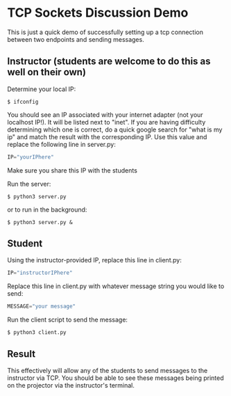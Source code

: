 # TCP Sockets Discussion Demo

This is just a quick demo of successfully setting up a tcp connection 
between two endpoints and sending messages.

## Instructor (students are welcome to do this as well on their own)
Determine your local IP: 
```shellsession 
$ ifconfig 
``` 
You should see 
an IP associated with your internet adapter (not your localhost IP!).  It will be listed next to "inet".
If you are having difficulty determining which one is correct, do a quick google search for "what is my ip" and 
match the result with the corresponding IP.
Use this value and replace the following line in server.py: 
```python 
IP="yourIPhere" 
``` 
Make sure you share this IP with the students 

Run the server: 
```shellsession 
$ python3 server.py 
``` 
or to run in the background: 
```shellsession 
$ python3 server.py & 
```
## Student
Using the instructor-provided IP, replace this line in client.py: 
```python 
IP="instructorIPhere" 
``` 
Replace this line in client.py with whatever message string you would like to send: 
```python 
MESSAGE="your message" 
``` 
Run the client script to send the message: 
```shellsession 
$ python3 client.py 
```
## Result
This effectively will allow any of the students to send messages to the 
instructor via TCP.  You should be able to see these messages being 
printed on the projector via the instructor's terminal.
